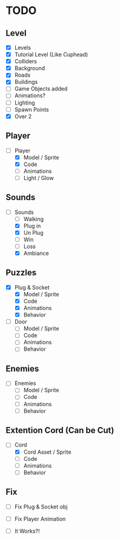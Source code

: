 # TODO

## Level
- [x] Levels
 - [x] Tutorial Level (Like Cuphead)
 - [x] Colliders
 - [x] Background
 - [x] Roads
 - [x] Buildings
 - [ ] Game Objects added
 - [ ] Animations?
 - [ ] Lighting
 - [ ] Spawn Points
 - [x] Over 2

## Player
- [ ] Player
    - [x] Model / Sprite
    - [x] Code
    - [ ] Animations
    - [ ] Light / Glow

## Sounds
- [ ] Sounds
    - [ ] Walking
    - [x] Plug in
    - [x] Un Plug
    - [ ] Win 
    - [ ] Loss
    - [x] Ambiance

## Puzzles
 - [x] Plug & Socket
    - [x] Model / Sprite
    - [x] Code
    - [x] Animations
    - [x] Behavior 
 - [ ] Door 
    - [ ] Model / Sprite
    - [ ] Code 
    - [ ] Animations
    - [ ] Behavior

## Enemies
- [ ] Enemies
    - [ ] Model / Sprite
    - [ ] Code
    - [ ] Animations
    - [ ] Behavior

## Extention Cord (Can be Cut)
- [ ] Cord
    - [x] Cord Asset / Sprite
    - [ ] Code
    - [ ] Animations
    - [ ] Behavior

## Fix
- [ ] Fix Plug & Socket obj
- [ ] Fix Player Animation


- [ ] It Works?!
